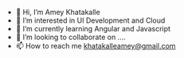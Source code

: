 - 👋 Hi, I’m Amey Khatakalle
- 👀 I’m interested in UI Development and Cloud 
- 🌱 I’m currently learning Angular and Javascript
- 💞️ I’m looking to collaborate on ....
- 📫 How to reach me khatakalleamey@gmail.com

<!---
khatakalleamey/khatakalleamey is a ✨ special ✨ repository because its `README.md` (this file) appears on your GitHub profile.
You can click the Preview link to take a look at your changes.
--->
